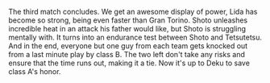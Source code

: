 The third match concludes. We get an awesome display of power, Lida has become so strong, being even faster than Gran Torino. Shoto unleashes incredible heat in an attack his father would like, but Shoto is struggling mentally with. It turns into an endurance test between Shoto and Tetsutetsu. And in the end, everyone but one guy from each team gets knocked out from a last minute play by class B. The two left don't take any risks and ensure that the time runs out, making it a tie. Now it's up to Deku to save class A's honor.